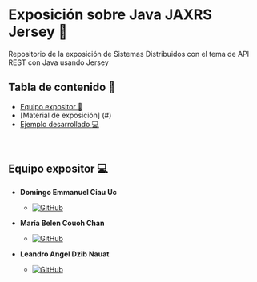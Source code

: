 # Exposición sobre Java JAXRS Jersey :wrench:
Repositorio de la exposición de Sistemas Distribuidos con el tema de API REST con Java usando Jersey

## Tabla de contenido :card_index:

- [Equipo expositor :page_facing_up:](#equipo-expositor-computer)
- [Material de exposición] (#)
- [Ejemplo desarrollado :computer:](/PruebaJersey2)

<br>

## Equipo expositor :computer:
- **Domingo Emmanuel Ciau Uc**
  - [![GitHub](https://img.shields.io/badge/GitHub-EmanuelCiau-red?style=flat&logo=github)](https://github.com/EmanuelCiau)

- **María Belen Couoh Chan**
  - [![GitHub](https://img.shields.io/badge/GitHub-Belen2708-pink?style=flat&logo=github)](https://github.com/Belen2708)

- **Leandro Angel Dzib Nauat**
  - [![GitHub](https://img.shields.io/badge/GitHub-leandrodzn-green?style=flat&logo=github)](https://github.com/leandrodzn)
